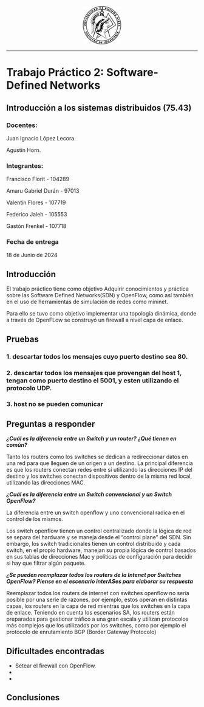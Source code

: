 <div style="text-align: center;">
  <img src="images/logo-fiuba.png" alt="Logo">
</div>

---

  # Trabajo Práctico 2: Software-Defined Networks

  ## Introducción a los sistemas distribuidos (75.43)

  ### Docentes:
  Juan Ignacio López Lecora.

  Agustín Horn.

  ### Integrantes:

  Francisco Florit - 104289

  Amaru Gabriel Durán - 97013

  Valentín Flores - 107719

  Federico Jaleh - 105553

  Gastón Frenkel - 107718

  ### Fecha de entrega

  18 de Junio de 2024



<div style="page-break-after: always;"></div>

## Introducción

El trabajo práctico tiene como objetivo Adquirir conocimientos y práctica sobre las Software Defined Networks(SDN) y OpenFlow, como así también en el uso de herramientas de simulación de redes como mininet.

Para ello se tuvo como objetivo implementar una topología dinámica, donde a través de OpenFLow se construyó un firewall a nivel capa de enlace.


## Pruebas

### 1. descartar todos los mensajes cuyo puerto destino sea 80.

### 2. descartar todos los mensajes que provengan del host 1, tengan como puerto destino el 5001, y esten utilizando el protocolo UDP.

### 3. host no se pueden comunicar

## Preguntas a responder

_**¿Cuál es la diferencia entre un Switch y un router? ¿Qué tienen en común?**_

Tanto los routers como los switches se dedican a redireccionar datos en una red para que lleguen de un origen a un destino. La principal diferencia es que los routers conectan redes entre sí utilizando las direcciones IP del destino y los switches conectan dispositivos dentro de la misma red local, utilizando las direcciones MAC.


_**¿Cuál es la diferencia entre un Switch convencional y un Switch OpenFlow?**_

La diferencia entre un switch openflow y uno convencional radica en el control de los mismos. 

Los switch openflow tienen un control centralizado donde la lógica de red se separa del hardware y se maneja desde el “control plane” del SDN. Sin embargo, los switch tradicionales tienen un control distribuido y cada switch, en el propio hardware, manejan su propia lógica de control basados en sus tablas de direcciones Mac y políticas de configuración para decidir si hay que filtrar algún paquete.


_**¿Se pueden reemplazar todos los routers de la Intenet por Switches OpenFlow? Piense en el escenario interASes para
elaborar su respuesta**_

Reemplazar todos los routers de internet con switches openflow no sería posible por una serie de razones, por ejemplo, estos operan en distintas capas, los routers en la capa de red mientras que los switches en la capa de enlace. Teniendo en cuenta los escenarios SA, los routers están preparados para gestionar tráfico a una gran escala y utilizan protocolos más complejos que los utilizados por los switches, como por ejemplo el protocolo de enrutamiento BGP (Border Gateway Protocolo)

## Dificultades encontradas

- Setear el firewall con OpenFlow.
- 
-

## Conclusiones

